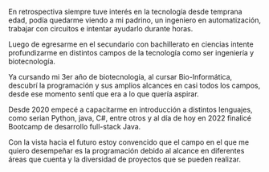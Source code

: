 En retrospectiva siempre tuve interés en la tecnología desde temprana edad, podía quedarme viendo a mi padrino, un ingeniero en automatización, trabajar con circuitos e intentar ayudarlo durante horas.

Luego de egresarme en el secundario con bachillerato en ciencias intente profundizarme en distintos campos de la tecnología como ser ingeniería y biotecnología.

Ya cursando mi 3er año de biotecnología, al cursar Bio-Informática, descubrí la programación y sus amplios alcances en casi todos los campos, desde ese momento sentí que era a lo que quería aspirar.

Desde 2020 empecé a capacitarme en introducción a distintos lenguajes, como serian Python, java, C#, entre otros y al día de hoy en 2022 finalicé Bootcamp de desarrollo full-stack Java.

Con la vista hacia el futuro estoy convencido que el campo en el que me quiero desempeñar es la programación debido al alcance en diferentes áreas que cuenta y la diversidad de proyectos que se pueden realizar.
